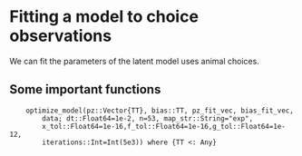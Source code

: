 # Fitting a model to choice observations

We can fit the parameters of the latent model uses animal choices.
 
## Some important functions
 
```@docs
    optimize_model(pz::Vector{TT}, bias::TT, pz_fit_vec, bias_fit_vec,
        data; dt::Float64=1e-2, n=53, map_str::String="exp",
        x_tol::Float64=1e-16,f_tol::Float64=1e-16,g_tol::Float64=1e-12,
        iterations::Int=Int(5e3)) where {TT <: Any}
```

